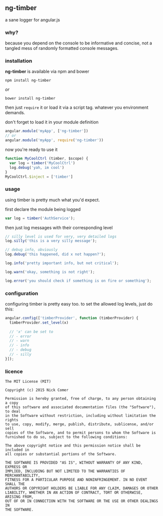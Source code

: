 ## ng-timber
a sane logger for angular.js

### why?
because you depend on the console to be informative and concise, not a tangled mess of randomly formatted console messages.

### installation
**ng-timber** is available via npm and bower

```
npm install ng-timber
```
*or*

```
bower install ng-timber
```
then just `require` it or load it via a script tag. whatever you environment demands.

don't forget to load it in your module definition

```js
angular.module('myApp', ['ng-timber'])
// or
angular.module('myApp', require('ng-timber'))
```

now you're ready to use it

```js
function MyCoolCtrl (timber, $scope) {
  var log = timber('MyCoolCtrl')
  log.debug('yah, im cool')
}
MyCoolCtrl.$inject = ['timber']
```

### usage
using timber is pretty much what you'd expect.

first declare the module being logged

```js
var log = timber('AuthService');
```

then just log messages with their corresponding level

```js
// silly level is used for very, very detailed logs
log.silly('this is a very silly message');

// debug info, obviously
log.debug('this happened, did x not happen?');

log.info('pretty important info, but not critical');

log.warn('okay, something is not right');

log.error('you should check if something is on fire or something');
```

### configuration
configuring timber is pretty easy too. to set the allowed log levels, just do this:

```js
angular.config(['timberProvider', function (timberProvider) {
  timberProvider.set_level(x)
  
  // 'x' can be set to
  // - error
  // - warn
  // - info
  // - debug
  // - silly
}]);
```

### licence
```
The MIT License (MIT)

Copyright (c) 2015 Nick Comer

Permission is hereby granted, free of charge, to any person obtaining a copy
of this software and associated documentation files (the "Software"), to deal
in the Software without restriction, including without limitation the rights
to use, copy, modify, merge, publish, distribute, sublicense, and/or sell
copies of the Software, and to permit persons to whom the Software is
furnished to do so, subject to the following conditions:

The above copyright notice and this permission notice shall be included in
all copies or substantial portions of the Software.

THE SOFTWARE IS PROVIDED "AS IS", WITHOUT WARRANTY OF ANY KIND, EXPRESS OR
IMPLIED, INCLUDING BUT NOT LIMITED TO THE WARRANTIES OF MERCHANTABILITY,
FITNESS FOR A PARTICULAR PURPOSE AND NONINFRINGEMENT. IN NO EVENT SHALL THE
AUTHORS OR COPYRIGHT HOLDERS BE LIABLE FOR ANY CLAIM, DAMAGES OR OTHER
LIABILITY, WHETHER IN AN ACTION OF CONTRACT, TORT OR OTHERWISE, ARISING FROM,
OUT OF OR IN CONNECTION WITH THE SOFTWARE OR THE USE OR OTHER DEALINGS IN
THE SOFTWARE.
```
